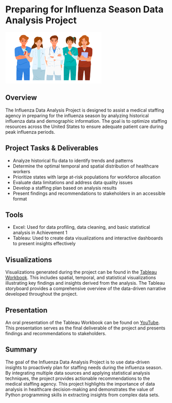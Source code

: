 # Preparing for Influenza Season Data Analysis Project
<img src="Hospital_staff.png" alt="Staff image" style="width:300px;height:160px;">

## Overview
The Influenza Data Analysis Project is designed to assist a medical staffing agency in preparing for the influenza season by analyzing historical influenza data and demographic information. The goal is to optimize staffing resources across the United States to ensure adequate patient care during peak influenza periods.

## Project Tasks & Deliverables
* Analyze historical flu data to identify trends and patterns
* Determine the optimal temporal and spatial distribution of healthcare workers
* Prioritize states with large at-risk populations for workforce allocation
* Evaluate data limitations and address data quality issues
* Develop a staffing plan based on analysis results
* Present findings and recommendations to stakeholders in an accessible format

## Tools
* Excel: Used for data profiling, data cleaning, and basic statistical analysis in Achievement 1
* Tableau: Used to create data visualizations and interactive dashboards to present insights effectively

## Visualizations
Visualizations generated during the project can be found in the [Tableau Workbook](https://public.tableau.com/app/profile/sarah.tischer/viz/2_9_Storytelling_with_Data_Presentations/Preparingfor2018InfluenzaSeason). This includes spatial, temporal, and statistical visualizations illustrating key findings and insights derived from the analysis. The Tableau storyboard provides a comprehensive overview of the data-driven narrative developed throughout the project.

## Presentation
An oral presentation of the Tableau Workbook can be found on [YouTube](https://www.youtube.com/watch?v=fSmHvWc_vRg). This presentation serves as the final deliverable of the project and presents findings and recommendations to stakeholders.

## Summary
The goal of the Influenza Data Analysis Project is to use data-driven insights to proactively plan for staffing needs during the influenza season. By integrating multiple data sources and applying statistical analysis techniques, the project provides actionable recommendations to the medical staffing agency. This project highlights the importance of data analysis in healthcare decision-making and demonstrates the value of Python programming skills in extracting insights from complex data sets.
